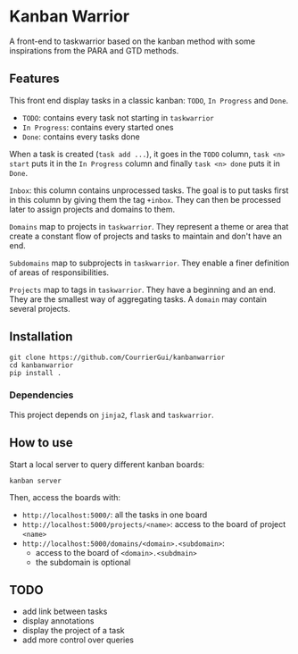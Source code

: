 # Kanban Warrior

A front-end to taskwarrior based on the kanban method with some inspirations
from the PARA and GTD methods.

## Features

This front end display tasks in a classic kanban: `TODO`, `In Progress` and `Done`.
- `TODO`: contains every task not starting in `taskwarrior`
- `In Progress`: contains every started ones
- `Done`: contains every tasks done

When a task is created (`task add ...`), it goes in the `TODO` column, `task
<n> start` puts it in the `In Progress` column and finally `task <n> done` puts
it in `Done`.

`Inbox`: this column contains unprocessed tasks. The goal is to put tasks first
in this column by giving them the tag `+inbox`. They can then be processed
later to assign projects and domains to them.

`Domains` map to projects in `taskwarrior`. They represent a theme or area that
create a constant flow of projects and tasks to maintain and don't have an end.

`Subdomains` map to subprojects in `taskwarrior`. They enable a finer
definition of areas of responsibilities.

`Projects` map to tags in `taskwarrior`. They have a beginning and an end.
They are the smallest way of aggregating tasks. A `domain` may contain
several projects.

## Installation

```
git clone https://github.com/CourrierGui/kanbanwarrior
cd kanbanwarrior
pip install .
```

### Dependencies

This project depends on `jinja2`, `flask` and `taskwarrior`.

## How to use

Start a local server to query different kanban boards:
```
kanban server
```

Then, access the boards with:
- `http://localhost:5000/`: all the tasks in one board
- `http://localhost:5000/projects/<name>`: access to the board of project `<name>`
- `http://localhost:5000/domains/<domain>.<subdomain>`:
    - access to the board of `<domain>.<subdmain>`
    - the subdomain is optional

## TODO

- add link between tasks
- display annotations
- display the project of a task
- add more control over queries
